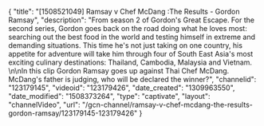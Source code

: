 {
    "title": "[1508521049] Ramsay v Chef McDang :The Results - Gordon Ramsay",
    "description": "From season 2 of Gordon's Great Escape. For the second series, Gordon goes back on the road doing what he loves most: searching out the best food in the world and testing himself in extreme and demanding situations. This time he's not just taking on one country, his appetite for adventure will take him through four of South East Asia's most exciting culinary destinations: Thailand, Cambodia, Malaysia and Vietnam. \n\nIn this clip Gordon Ramsay goes up against Thai Chef McDang. McDang's father is judging, who will be declared the winner?",
    "channelid": "123179145",
    "videoid": "123179426",
    "date_created": "1309963550",
    "date_modified": "1508373264",
    "type": "captivate",
    "layout": "channelVideo",
    "url": "\/gcn-channel\/ramsay-v-chef-mcdang-the-results-gordon-ramsay\/123179145-123179426"
}
